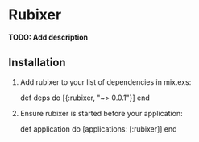 # Rubixer

**TODO: Add description**

## Installation

  1. Add rubixer to your list of dependencies in mix.exs:

        def deps do
          [{:rubixer, "~> 0.0.1"}]
        end

  2. Ensure rubixer is started before your application:

        def application do
          [applications: [:rubixer]]
        end
